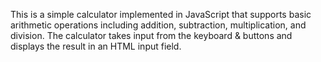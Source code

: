 This is a simple calculator implemented in JavaScript that supports basic arithmetic operations including addition, subtraction, multiplication, and division. The calculator takes input from the keyboard & buttons and displays the result in an HTML input field.
